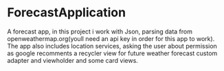# ForecastApplication

A forecast app, in this project i work with Json, parsing data from openweathermap.org(youll need an api key in order for this app to work).
The app also includes location services, asking the user about permission as google recomments a recycler view for future weather forecast
custom adapter and viewholder and some card views.


